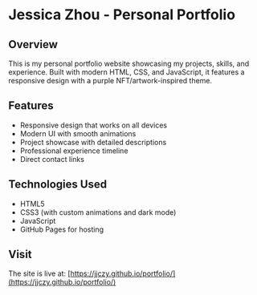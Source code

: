 # Jessica Zhou - Personal Portfolio

## Overview
This is my personal portfolio website showcasing my projects, skills, and experience. Built with modern HTML, CSS, and JavaScript, it features a responsive design with a purple NFT/artwork-inspired theme.

## Features
- Responsive design that works on all devices
- Modern UI with smooth animations
- Project showcase with detailed descriptions
- Professional experience timeline
- Direct contact links

## Technologies Used
- HTML5
- CSS3 (with custom animations and dark mode)
- JavaScript
- GitHub Pages for hosting

## Visit
The site is live at: [https://jjczy.github.io/portfolio/](https://jjczy.github.io/portfolio/)
